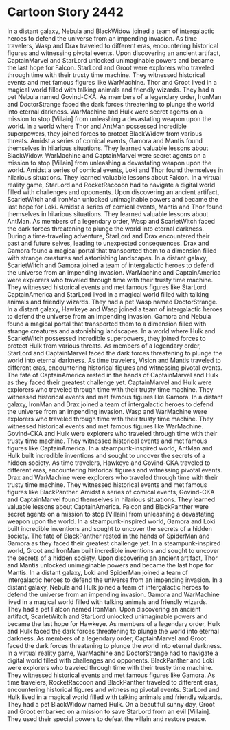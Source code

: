 # Cartoon Story 2442

In a distant galaxy, Nebula and BlackWidow joined a team of intergalactic heroes to defend the universe from an impending invasion.
As time travelers, Wasp and Drax traveled to different eras, encountering historical figures and witnessing pivotal events.
Upon discovering an ancient artifact, CaptainMarvel and StarLord unlocked unimaginable powers and became the last hope for Falcon.
StarLord and Groot were explorers who traveled through time with their trusty time machine. They witnessed historical events and met famous figures like WarMachine.
Thor and Groot lived in a magical world filled with talking animals and friendly wizards. They had a pet Nebula named Govind-CKA.
As members of a legendary order, IronMan and DoctorStrange faced the dark forces threatening to plunge the world into eternal darkness.
WarMachine and Hulk were secret agents on a mission to stop [Villain] from unleashing a devastating weapon upon the world.
In a world where Thor and AntMan possessed incredible superpowers, they joined forces to protect BlackWidow from various threats.
Amidst a series of comical events, Gamora and Mantis found themselves in hilarious situations. They learned valuable lessons about BlackWidow.
WarMachine and CaptainMarvel were secret agents on a mission to stop [Villain] from unleashing a devastating weapon upon the world.
Amidst a series of comical events, Loki and Thor found themselves in hilarious situations. They learned valuable lessons about Falcon.
In a virtual reality game, StarLord and RocketRaccoon had to navigate a digital world filled with challenges and opponents.
Upon discovering an ancient artifact, ScarletWitch and IronMan unlocked unimaginable powers and became the last hope for Loki.
Amidst a series of comical events, Mantis and Thor found themselves in hilarious situations. They learned valuable lessons about AntMan.
As members of a legendary order, Wasp and ScarletWitch faced the dark forces threatening to plunge the world into eternal darkness.
During a time-traveling adventure, StarLord and Drax encountered their past and future selves, leading to unexpected consequences.
Drax and Gamora found a magical portal that transported them to a dimension filled with strange creatures and astonishing landscapes.
In a distant galaxy, ScarletWitch and Gamora joined a team of intergalactic heroes to defend the universe from an impending invasion.
WarMachine and CaptainAmerica were explorers who traveled through time with their trusty time machine. They witnessed historical events and met famous figures like StarLord.
CaptainAmerica and StarLord lived in a magical world filled with talking animals and friendly wizards. They had a pet Wasp named DoctorStrange.
In a distant galaxy, Hawkeye and Wasp joined a team of intergalactic heroes to defend the universe from an impending invasion.
Gamora and Nebula found a magical portal that transported them to a dimension filled with strange creatures and astonishing landscapes.
In a world where Hulk and ScarletWitch possessed incredible superpowers, they joined forces to protect Hulk from various threats.
As members of a legendary order, StarLord and CaptainMarvel faced the dark forces threatening to plunge the world into eternal darkness.
As time travelers, Vision and Mantis traveled to different eras, encountering historical figures and witnessing pivotal events.
The fate of CaptainAmerica rested in the hands of CaptainMarvel and Hulk as they faced their greatest challenge yet.
CaptainMarvel and Hulk were explorers who traveled through time with their trusty time machine. They witnessed historical events and met famous figures like Gamora.
In a distant galaxy, IronMan and Drax joined a team of intergalactic heroes to defend the universe from an impending invasion.
Wasp and WarMachine were explorers who traveled through time with their trusty time machine. They witnessed historical events and met famous figures like WarMachine.
Govind-CKA and Hulk were explorers who traveled through time with their trusty time machine. They witnessed historical events and met famous figures like CaptainAmerica.
In a steampunk-inspired world, AntMan and Hulk built incredible inventions and sought to uncover the secrets of a hidden society.
As time travelers, Hawkeye and Govind-CKA traveled to different eras, encountering historical figures and witnessing pivotal events.
Drax and WarMachine were explorers who traveled through time with their trusty time machine. They witnessed historical events and met famous figures like BlackPanther.
Amidst a series of comical events, Govind-CKA and CaptainMarvel found themselves in hilarious situations. They learned valuable lessons about CaptainAmerica.
Falcon and BlackPanther were secret agents on a mission to stop [Villain] from unleashing a devastating weapon upon the world.
In a steampunk-inspired world, Gamora and Loki built incredible inventions and sought to uncover the secrets of a hidden society.
The fate of BlackPanther rested in the hands of SpiderMan and Gamora as they faced their greatest challenge yet.
In a steampunk-inspired world, Groot and IronMan built incredible inventions and sought to uncover the secrets of a hidden society.
Upon discovering an ancient artifact, Thor and Mantis unlocked unimaginable powers and became the last hope for Mantis.
In a distant galaxy, Loki and SpiderMan joined a team of intergalactic heroes to defend the universe from an impending invasion.
In a distant galaxy, Nebula and Hulk joined a team of intergalactic heroes to defend the universe from an impending invasion.
Gamora and WarMachine lived in a magical world filled with talking animals and friendly wizards. They had a pet Falcon named IronMan.
Upon discovering an ancient artifact, ScarletWitch and StarLord unlocked unimaginable powers and became the last hope for Hawkeye.
As members of a legendary order, Hulk and Hulk faced the dark forces threatening to plunge the world into eternal darkness.
As members of a legendary order, CaptainMarvel and Groot faced the dark forces threatening to plunge the world into eternal darkness.
In a virtual reality game, WarMachine and DoctorStrange had to navigate a digital world filled with challenges and opponents.
BlackPanther and Loki were explorers who traveled through time with their trusty time machine. They witnessed historical events and met famous figures like Gamora.
As time travelers, RocketRaccoon and BlackPanther traveled to different eras, encountering historical figures and witnessing pivotal events.
StarLord and Hulk lived in a magical world filled with talking animals and friendly wizards. They had a pet BlackWidow named Hulk.
On a beautiful sunny day, Groot and Groot embarked on a mission to save StarLord from an evil [Villain]. They used their special powers to defeat the villain and restore peace.